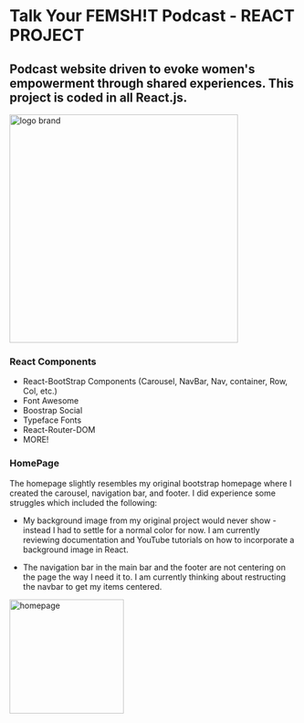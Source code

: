 # Talk Your FEMSH!T Podcast - REACT PROJECT

## Podcast website driven to evoke women's empowerment through shared experiences. This project is coded in all React.js. 

<img 
    src='../talk-fem-app/src/img/imagelogoreadme.JPG' 
    alt='logo brand' 
    width='400px'
/>

### React Components 

- React-BootStrap Components (Carousel, NavBar, Nav, container, Row, Col, etc.)
- Font Awesome
- Boostrap Social 
- Typeface Fonts 
- React-Router-DOM 
- MORE!

### HomePage 

The homepage slightly resembles my original bootstrap homepage where I created the carousel, navigation bar, and footer. I did experience some struggles which included the following:

- My background image from my original project would never show - instead I had to settle for a normal color for now. I am currently reviewing documentation and YouTube tutorials on how to incorporate a background image in React.

- The navigation bar in the main bar and the footer are not centering on the page the way I need it to. I am currently thinking about restructing the navbar to get my items centered. 

<img 
    src='../talk-fem-app/src/img/screencapture-localhost-3000-2022-09-19-22_55_52.png' 
    alt='homepage' 
    width='200px' 
/>
